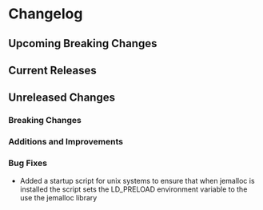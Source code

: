 # Changelog

## Upcoming Breaking Changes

## Current Releases

## Unreleased Changes

### Breaking Changes

### Additions and Improvements

### Bug Fixes
- Added a startup script for unix systems to ensure that when jemalloc is installed the script sets the LD_PRELOAD environment variable to the use the jemalloc library
